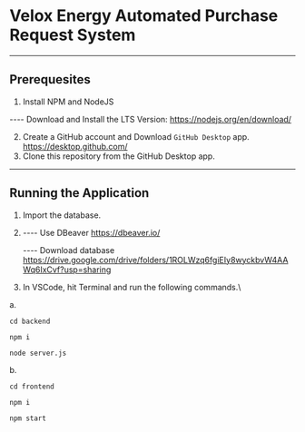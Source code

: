 # Velox Energy Automated Purchase Request System

------------------------
Prerequesites
------------------------

1. Install NPM and NodeJS

  ---- Download and Install the LTS Version: https://nodejs.org/en/download/


2. Create a GitHub account and Download `GitHub Desktop` app. https://desktop.github.com/
3. Clone this repository from the GitHub Desktop app.


------------------------
Running the Application
------------------------

1. Import the database. 
2. 
   ---- Use DBeaver https://dbeaver.io/
   
   ---- Download database https://drive.google.com/drive/folders/1ROLWzq6fgiEIy8wyckbvW4AAWq6IxCvf?usp=sharing
2. In VSCode, hit Terminal and run the following commands.\

a.

  ``` cd backend ```
  
  ``` npm i ```
  
  ```node server.js```
  
 b.
 
  
   ```cd frontend```
   
   ``` npm i ```
   
   ``` npm start ```
